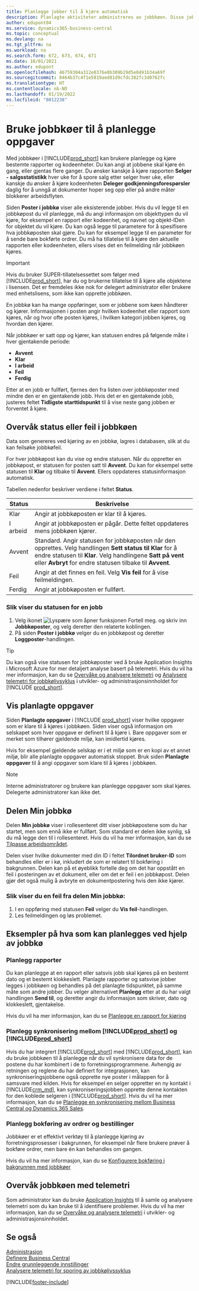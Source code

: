 ```yaml
---
title: Planlegge jobber til å kjøre automatisk
description: Planlagte aktiviteter administreres av jobbkøen. Disse jobbene kjører rapporter og kodeenheter. Du kan angi at jobbene skal kjøre én gang, eller gjentas flere ganger.
author: edupont04
ms.service: dynamics365-business-central
ms.topic: conceptual
ms.devlang: na
ms.tgt_pltfrm: na
ms.workload: na
ms.search.form: 672, 673, 674, 671
ms.date: 10/01/2021
ms.author: edupont
ms.openlocfilehash: 46759304a312e0376e8b309b29d5e0491b34a69f
ms.sourcegitcommit: 8464b37c4f1e5819aed81d9cfdc382fc3d0762fc
ms.translationtype: HT
ms.contentlocale: nb-NO
ms.lasthandoff: 01/19/2022
ms.locfileid: "8012238"
---
```

# <a name="use-job-queues-to-schedule-tasks"></a>Bruke jobbkøer til å planlegge oppgaver

Med jobbkøer i [!INCLUDE[prod_short](includes/prod_short.md)] kan brukere planlegge og kjøre bestemte rapporter og kodeenheter. Du kan angi at jobbene skal kjøre én gang, eller gjentas flere ganger. Du ønsker kanskje å kjøre rapporten **Selger - salgsstatistikk** hver uke for å spore salg etter selger hver uke, eller kanskje du ønsker å kjøre kodeenheten **Deleger godkjenningsforespørsler** daglig for å unngå at dokumenter hoper seg opp eller på andre måter blokkerer arbeidsflyten.

Siden **Poster i jobbkø** viser alle eksisterende jobber. Hvis du vil legge til en jobbkøpost du vil planlegge, må du angi informasjon om objekttypen du vil kjøre, for eksempel en rapport eller kodeenhet, og navnet og objekt-IDen for objektet du vil kjøre. Du kan også legge til parametere for å spesifisere hva jobbkøposten skal gjøre. Du kan for eksempel legge til en parameter for å sende bare bokførte ordrer. Du må ha tillatelse til å kjøre den aktuelle rapporten eller kodeenheten, ellers vises det en feilmelding når jobbkøen kjøres.  
> [!IMPORTANT]  
> Hvis du bruker SUPER-tillatelsessettet som følger med [!INCLUDE[prod_short](includes/prod_short.md)], har du og brukerne tillatelse til å kjøre alle objektene i lisensen. Det er fremdeles ikke nok for delegert administrator eller brukere med enhetslisens, som ikke kan opprette jobbkøen.

En jobbkø kan ha mange oppføringer, som er jobbene som køen håndterer og kjører. Informasjonen i posten angir hvilken kodeenhet eller rapport som kjøres, når og hvor ofte posten kjøres, i hvilken kategori jobben kjøres, og hvordan den kjører.  

Når jobbkøer er satt opp og kjører, kan statusen endres på følgende måte i hver gjentakende periode:

* **Avvent**  
* **Klar**  
* **I arbeid**  
* **Feil**  
* **Ferdig**  

Etter at en jobb er fullført, fjernes den fra listen over jobbkøposter med mindre den er en gjentakende jobb. Hvis det er en gjentakende jobb, justeres feltet **Tidligste starttidspunkt** til å vise neste gang jobben er forventet å kjøre.  

## <a name="monitor-status-or-errors-in-the-job-queue"></a>Overvåk status eller feil i jobbkøen

Data som genereres ved kjøring av en jobbkø, lagres i databasen, slik at du kan feilsøke jobbkøfeil.  

For hver jobbkøpost kan du vise og endre statusen. Når du oppretter en jobbkøpost, er statusen for posten satt til **Avvent**. Du kan for eksempel sette statusen til **Klar** og tilbake til **Avvent**. Ellers oppdateres statusinformasjon automatisk.

Tabellen nedenfor beskriver verdiene i feltet **Status**.

| Status | Beskrivelse |
|--|--|
| Klar | Angir at jobbkøposten er klar til å kjøres. |
| I arbeid | Angir at jobbkøposten er pågår. Dette feltet oppdateres mens jobbkøen kjører. |
| Avvent | Standard. Angir statusen for jobbkøposten når den opprettes. Velg handlingen **Sett status til Klar** for å endre statusen til **Klar**. Velg handlingene **Satt på vent** eller **Avbryt** for endre statusen tilbake til **Avvent**. |
| Feil | Angir at det finnes en feil. Velg **Vis feil** for å vise feilmeldingen. |
| Ferdig | Angir at jobbkøposten er fullført. |

### <a name="to-view-status-for-any-job"></a>Slik viser du statusen for en jobb

1. Velg ikonet ![Lyspære som åpner funksjonen Fortell meg.](media/ui-search/search_small.png "Fortell hva du vil gjøre") og skriv inn **Jobbkøposter**, og velg deretter den relaterte koblingen.
2. På siden **Poster i jobbkø** velger du en jobbkøpost og deretter **Loggposter**-handlingen.  

> [!TIP]
> Du kan også vise statusen for jobbkøposter ved å bruke Application Insights i Microsoft Azure for mer detaljert analyse basert på telemetri. Hvis du vil ha mer informasjon, kan du se [Overvåke og analysere telemetri](/dynamics365/business-central/dev-itpro/administration/telemetry-overview) og [Analysere telemetri for jobbkølivsyklus](/dynamics365/business-central/dev-itpro/administration/telemetry-job-queue-lifecycle-trace) i utvikler- og administrasjonsinnholdet for [!INCLUDE [prod_short](includes/prod_short.md)].

## <a name="view-scheduled-tasks"></a>Vis planlagte oppgaver

Siden **Planlagte oppgaver** i [!INCLUDE [prod_short](includes/prod_short.md)] viser hvilke oppgaver som er klare til å kjøres i jobbkøen. Siden viser også informasjon om selskapet som hver oppgave er definert til å kjøre i. Bare oppgaver som er merket som tilhører gjeldende miljø, kan imidlertid kjøres.  

Hvis for eksempel gjeldende selskap er i et miljø som er en kopi av et annet miljø, blir alle planlagte oppgaver automatisk stoppet. Bruk siden **Planlagte oppgaver** til å angi oppgaver som klare til å kjøres i jobbkøen.  

> [!NOTE]
> Interne administratorer og brukere kan planlegge oppgaver som skal kjøres. Delegerte administratorer kan ikke det.

## <a name="the-my-job-queue-part"></a>Delen Min jobbkø

Delen **Min jobbkø** viser i rollesenteret ditt viser jobbkøpostene som du har startet, men som ennå ikke er fullført. Som standard er delen ikke synlig, så du må legge den til i rollesenteret. Hvis du vil ha mer informasjon, kan du se [Tilpasse arbeidsområdet](ui-personalization-user.md).  

Delen viser hvilke dokumenter med din ID i feltet **Tilordnet bruker-ID** som behandles eller er i kø, inkludert de som er relatert til bokføring i bakgrunnen. Delen kan på et øyeblikk fortelle deg om det har oppstått en feil i posteringen av et dokument, eller om det er feil i en jobbkøpost. Delen gjør det også mulig å avbryte en dokumentpostering hvis den ikke kjører.

### <a name="to-view-an-error-from-the-my-job-queue-part"></a>Slik viser du en feil fra delen Min jobbkø:

1. I en oppføring med statusen **Feil** velger du **Vis feil**-handlingen.
2. Les feilmeldingen og løs problemet.

## <a name="examples-of-what-can-be-scheduled-using-job-queue"></a>Eksempler på hva som kan planlegges ved hjelp av jobbkø

### <a name="schedule-reports"></a>Planlegg rapporter

Du kan planlegge at en rapport eller satsvis jobb skal kjøres på en bestemt dato og et bestemt klokkeslett. Planlagte rapporter og satsvise jobber legges i jobbkøen og behandles på det planlagte tidspunktet, på samme måte som andre jobber. Du velger alternativet **Planlegg** etter at du har valgt handlingen **Send til**, og deretter angir du informasjon som skriver, dato og klokkeslett, gjentakelse.  

Hvis du vil ha mer informasjon, kan du se [Planlegge en rapport for kjøring](ui-work-report.md#ScheduleReport)

### <a name="schedule-synchronization-between-prod_short-and-prod_short"></a>Planlegg synkronisering mellom [!INCLUDE[prod_short](includes/prod_short.md)] og [!INCLUDE[prod_short](includes/cds_long_md.md)]

Hvis du har integrert [!INCLUDE[prod_short](includes/prod_short.md)] med [!INCLUDE[prod_short](includes/cds_long_md.md)], kan du bruke jobbkøen til å planlegge når du vil synkronisere data for de postene du har kombinert i de to forretningsprogrammene. Avhengig av retningen og reglene du har definert for integrasjonen, kan synkroniseringsjobbene også opprette nye poster i målappen for å samsvare med kilden. Hvis for eksempel en selger oppretter en ny kontakt i [!INCLUDE[crm_md](includes/crm_md.md)], kan synkroniseringsjobben opprette denne kontakten for den koblede selgeren i [!INCLUDE[prod_short](includes/prod_short.md)]. Hvis du vil ha mer informasjon, kan du se [Planlegge en synkronisering mellom Business Central og Dynamics 365 Sales](admin-scheduled-synchronization-using-the-synchronization-job-queue-entries.md).

### <a name="schedule-the-posting-of-sales-and-purchase-orders"></a>Planlegg bokføring av ordrer og bestillinger

Jobbkøer er et effektivt verktøy til å planlegge kjøring av forretningsprosesser i bakgrunnen, for eksempel når flere brukere prøver å bokføre ordrer, men bare én kan behandles om gangen.  

Hvis du vil ha mer informasjon, kan du se [Konfigurere bokføring i bakgrunnen med jobbkøer](ui-batch-posting.md#to-set-up-background-posting-with-job-queues)

## <a name="monitor-the-job-queue-with-telemetry"></a>Overvåk jobbkøen med telemetri

Som administrator kan du bruke [Application Insights](/azure/azure-monitor/app/app-insights-overview) til å samle og analysere telemetri som du kan bruke til å identifisere problemer. Hvis du vil ha mer informasjon, kan du se [Overvåke og analysere telemetri](/dynamics365/business-central/dev-itpro/administration/telemetry-overview) i utvikler- og administrasjonsinnholdet.  

## <a name="see-also"></a>Se også

[Administrasjon](admin-setup-and-administration.md)  
[Definere Business Central](setup.md)  
[Endre grunnleggende innstillinger](ui-change-basic-settings.md)  
[Analysere telemetri for sporing av jobbkølivssyklus](/dynamics365/business-central/dev-itpro/administration/telemetry-job-queue-lifecycle-trace)  


[!INCLUDE[footer-include](includes/footer-banner.md)]